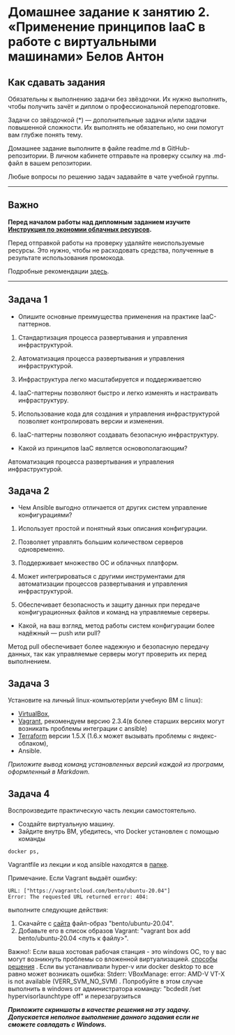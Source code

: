 
# Домашнее задание к занятию 2. «Применение принципов IaaC в работе с виртуальными машинами» Белов Антон

## Как сдавать задания

Обязательны к выполнению задачи без звёздочки. Их нужно выполнить, чтобы получить зачёт и диплом о профессиональной переподготовке.

Задачи со звёздочкой (*) — дополнительные задачи и/или задачи повышенной сложности. Их выполнять не обязательно, но они помогут вам глубже понять тему.

Домашнее задание выполните в файле readme.md в GitHub-репозитории. В личном кабинете отправьте на проверку ссылку на .md-файл в вашем репозитории.

Любые вопросы по решению задач задавайте в чате учебной группы.

---


## Важно

**Перед началом работы над дипломным заданием изучите [Инструкция по экономии облачных ресурсов](https://github.com/netology-code/devops-materials/blob/master/cloudwork.MD).**

Перед отправкой работы на проверку удаляйте неиспользуемые ресурсы.
Это нужно, чтобы не расходовать средства, полученные в результате использования промокода.

Подробные рекомендации [здесь](https://github.com/netology-code/virt-homeworks/blob/virt-11/r/README.md).

---

## Задача 1

- Опишите основные преимущества применения на практике IaaC-паттернов.

1. Стандартизация процесса развертывания и управления инфраструктурой.

2. Автоматизация процесса развертывания и управления инфраструктурой.
  
3. Инфраструктура легко масштабируется и поддерживаетсяю

4. IaaC-паттерны позволяют быстро и легко изменять и настраивать инфраструктуру.

5. Использование кода для создания и управления инфраструктурой позволяет контролировать версии и изменения.

6. IaaC-паттерны позволяют создавать безопасную инфраструктуру.

- Какой из принципов IaaC является основополагающим?

Автоматизация процесса развертывания и управления инфраструктурой.

## Задача 2

- Чем Ansible выгодно отличается от других систем управление конфигурациями?

1. Использует простой и понятный язык описания конфигурации.

2. Позволяет управлять большим количеством серверов одновременно.

3. Поддерживает множество ОС и облачных платформ.

4. Может интегрироваться с другими инструментами для автоматизации процессов развертывания и управления инфраструктурой.

5. Обеспечивает безопасность и защиту данных при передаче конфигурационных файлов и команд на управляемые серверы.

- Какой, на ваш взгляд, метод работы систем конфигурации более надёжный — push или pull?

Метод pull обеспечивает более надежную и безопасную передачу данных, так как управляемые серверы могут проверить их перед выполнением.

## Задача 3

Установите на личный linux-компьютер(или учебную ВМ с linux):

- [VirtualBox](https://www.virtualbox.org/),
- [Vagrant](https://github.com/netology-code/devops-materials), рекомендуем версию 2.3.4(в более старших версиях могут возникать проблемы интеграции с ansible)
- [Terraform](https://github.com/netology-code/devops-materials/blob/master/README.md)  версии 1.5.Х (1.6.х может вызывать проблемы с яндекс-облаком),
- Ansible.

*Приложите вывод команд установленных версий каждой из программ, оформленный в Markdown.*

## Задача 4 

Воспроизведите практическую часть лекции самостоятельно.

- Создайте виртуальную машину.
- Зайдите внутрь ВМ, убедитесь, что Docker установлен с помощью команды
```
docker ps,
```
Vagrantfile из лекции и код ansible находятся в [папке](https://github.com/netology-code/virt-homeworks/tree/virt-11/05-virt-02-iaac/src).

Примечание. Если Vagrant выдаёт ошибку:
```
URL: ["https://vagrantcloud.com/bento/ubuntu-20.04"]     
Error: The requested URL returned error: 404:
```

выполните следующие действия:

1. Скачайте с [сайта](https://app.vagrantup.com/bento/boxes/ubuntu-20.04) файл-образ "bento/ubuntu-20.04".
2. Добавьте его в список образов Vagrant: "vagrant box add bento/ubuntu-20.04 <путь к файлу>".

Важно!: Если ваша хостовая рабочая станция - это windows ОС, то у вас могут возникнуть проблемы со вложенной виртуализацией.  [способы решения](https://www.comss.ru/page.php?id=7726)  . Если вы устанавливали hyper-v или docker desktop то  все равно может возникать ошибка: Stderr: VBoxManage: error: AMD-V VT-X is not available (VERR_SVM_NO_SVM) . Попробуйте в этом случае выполнить в windows от администратора команду: "bcdedit /set hypervisorlaunchtype off" и перезагрузиться

***Приложите скриншоты в качестве решения на эту задачу. Допускается неполное выполнение данного задания если не сможете совладать с Windows.*** 
